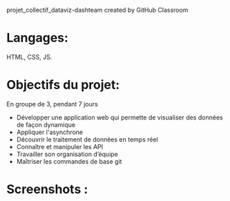 projet_collectif_dataviz-dashteam created by GitHub Classroom

# Langages: 
HTML, CSS, JS. 

# Objectifs du projet:
En groupe de 3, pendant 7 jours
- Développer une application web qui permette de visualiser des données de façon dynamique
- Appliquer l'asynchrone 
- Découvrir le traitement de données en temps réel
- Connaître et manipuler les API
- Travailler son organisation d’équipe
- Maîtriser les commandes de base git 

# Screenshots : 

